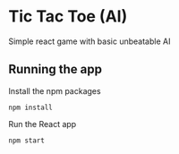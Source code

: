 # Tic Tac Toe (AI)

Simple react game with basic unbeatable AI

## Running the app

Install the npm packages

`npm install`

Run the React app

`npm start`
